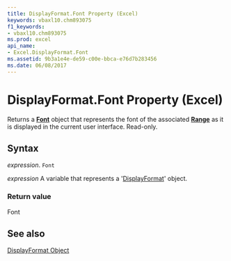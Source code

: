 ```yaml
---
title: DisplayFormat.Font Property (Excel)
keywords: vbaxl10.chm893075
f1_keywords:
- vbaxl10.chm893075
ms.prod: excel
api_name:
- Excel.DisplayFormat.Font
ms.assetid: 9b3a1e4e-de59-c00e-bbca-e76d7b283456
ms.date: 06/08/2017
---
```



# DisplayFormat.Font Property (Excel)

Returns a  **[Font](Excel.Font(object).md)** object that represents the font of the associated **[Range](Excel.Range(object).md)** as it is displayed in the current user interface. Read-only.


## Syntax

 _expression_. `Font`

 _expression_ A variable that represents a '[DisplayFormat](Excel.DisplayFormat.md)' object.


### Return value

Font


## See also


[DisplayFormat Object](Excel.DisplayFormat.md)

